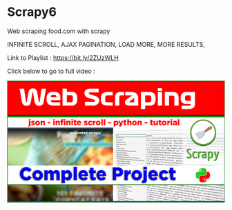 # Scrapy6

Web scraping food.com with scrapy

INFINITE SCROLL,
AJAX PAGINATION,
LOAD MORE,
MORE RESULTS,

Link to Playlist : https://bit.ly/2ZUzWLH

Click below to go to full video :

<a href="https://youtu.be/07FYDHTV73Y">
  <img src="https://github.com/RGGH/Misc/blob/master/fdcom.png" alt="YouTube Video of Complete Scrapy Project" style="">
</a> 




